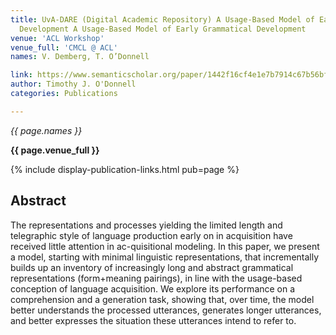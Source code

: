 ```yaml
---
title: UvA-DARE (Digital Academic Repository) A Usage-Based Model of Early Grammatical
  Development A Usage-Based Model of Early Grammatical Development
venue: 'ACL Workshop'
venue_full: 'CMCL @ ACL'
names: V. Demberg, T. O’Donnell

link: https://www.semanticscholar.org/paper/1442f16cf4e1e7b7914c67b56bf9455d79faeb08
author: Timothy J. O'Donnell
categories: Publications

---
```


*{{ page.names }}*

**{{ page.venue_full }}**

{% include display-publication-links.html pub=page %}

## Abstract

The representations and processes yielding the limited length and telegraphic style of language production early on in acquisition have received little attention in ac-quisitional modeling. In this paper, we present a model, starting with minimal linguistic representations, that incrementally builds up an inventory of increasingly long and abstract grammatical representations (form+meaning pairings), in line with the usage-based conception of language acquisition. We explore its performance on a comprehension and a generation task, showing that, over time, the model better understands the processed utterances, generates longer utterances, and better expresses the situation these utterances intend to refer to.